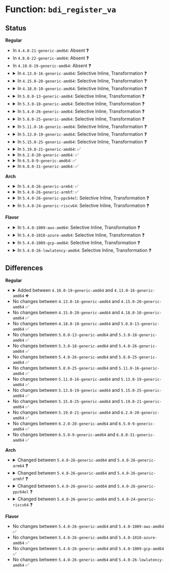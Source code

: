 # Function: <code>bdi_register_va</code>

## Status
<b>Regular</b>
<ul>
<li>
In <code>4.4.0-21-generic-amd64</code>: Absent ❓
</li>
<li>
In <code>4.8.0-22-generic-amd64</code>: Absent ❓
</li>
<li>
In <code>4.10.0-19-generic-amd64</code>: Absent ❓
</li>
<li>
<details>
<summary>In <code>4.13.0-16-generic-amd64</code>: Selective Inline, Transformation ❓</summary>

```c
int bdi_register_va(struct backing_dev_info * bdi, const char * fmt, struct __va_list_tag * args)
```

```json
{
  "name": "bdi_register_va",
  "collision_type": "Unique Global",
  "inline_type": "Selective",
  "funcs": [
    {
      "addr": 18446744071580814743,
      "name": "bdi_register_va",
      "external": true,
      "loc": "mm/backing-dev.c:859",
      "file": "mm/backing-dev.c",
      "inline": "not declared, inlined",
      "caller_inline": [
        "mm/backing-dev.c:bdi_register"
      ],
      "caller_func": [
        "mm/backing-dev.c:bdi_register",
        "fs/super.c:super_setup_bdi_name"
      ]
    }
  ],
  "symbols": [
    {
      "addr": 18446744071580814272,
      "name": "bdi_register_va.part.11",
      "section": ".text",
      "bind": "STB_LOCAL",
      "size": 354
    },
    {
      "addr": 18446744071580814640,
      "name": "bdi_register_va",
      "section": ".text",
      "bind": "STB_GLOBAL",
      "size": 29
    }
  ]
}
```
</details>
</li>
<li>
<details>
<summary>In <code>4.15.0-20-generic-amd64</code>: Selective Inline, Transformation ❓</summary>

```c
int bdi_register_va(struct backing_dev_info * bdi, const char * fmt, struct __va_list_tag * args)
```

```json
{
  "name": "bdi_register_va",
  "collision_type": "Unique Global",
  "inline_type": "Selective",
  "funcs": [
    {
      "addr": 18446744071580904871,
      "name": "bdi_register_va",
      "external": true,
      "loc": "mm/backing-dev.c:874",
      "file": "mm/backing-dev.c",
      "inline": "not declared, inlined",
      "caller_inline": [
        "mm/backing-dev.c:bdi_register"
      ],
      "caller_func": [
        "mm/backing-dev.c:bdi_register",
        "fs/super.c:super_setup_bdi_name"
      ]
    }
  ],
  "symbols": [
    {
      "addr": 18446744071580904368,
      "name": "bdi_register_va.part.11",
      "section": ".text",
      "bind": "STB_LOCAL",
      "size": 393
    },
    {
      "addr": 18446744071580904768,
      "name": "bdi_register_va",
      "section": ".text",
      "bind": "STB_GLOBAL",
      "size": 29
    }
  ]
}
```
</details>
</li>
<li>
<details>
<summary>In <code>4.18.0-10-generic-amd64</code>: Selective Inline, Transformation ❓</summary>

```c
int bdi_register_va(struct backing_dev_info * bdi, const char * fmt, struct __va_list_tag * args)
```

```json
{
  "name": "bdi_register_va",
  "collision_type": "Unique Global",
  "inline_type": "Selective",
  "funcs": [
    {
      "addr": 18446744071581040699,
      "name": "bdi_register_va",
      "external": true,
      "loc": "mm/backing-dev.c:872",
      "file": "mm/backing-dev.c",
      "inline": "not declared, inlined",
      "caller_inline": [
        "mm/backing-dev.c:bdi_register"
      ],
      "caller_func": [
        "mm/backing-dev.c:bdi_register",
        "fs/super.c:super_setup_bdi_name"
      ]
    }
  ],
  "symbols": [
    {
      "addr": 18446744071581040192,
      "name": "bdi_register_va.part.14",
      "section": ".text",
      "bind": "STB_LOCAL",
      "size": 396
    },
    {
      "addr": 18446744071581040592,
      "name": "bdi_register_va",
      "section": ".text",
      "bind": "STB_GLOBAL",
      "size": 29
    }
  ]
}
```
</details>
</li>
<li>
<details>
<summary>In <code>5.0.0-13-generic-amd64</code>: Selective Inline, Transformation ❓</summary>

```c
int bdi_register_va(struct backing_dev_info * bdi, const char * fmt, struct __va_list_tag * args)
```

```json
{
  "name": "bdi_register_va",
  "collision_type": "Unique Global",
  "inline_type": "Selective",
  "funcs": [
    {
      "addr": 18446744071581118075,
      "name": "bdi_register_va",
      "external": true,
      "loc": "mm/backing-dev.c:875",
      "file": "mm/backing-dev.c",
      "inline": "not declared, inlined",
      "caller_inline": [
        "mm/backing-dev.c:bdi_register"
      ],
      "caller_func": [
        "mm/backing-dev.c:bdi_register",
        "fs/super.c:super_setup_bdi_name"
      ]
    }
  ],
  "symbols": [
    {
      "addr": 18446744071581117568,
      "name": "bdi_register_va.part.15",
      "section": ".text",
      "bind": "STB_LOCAL",
      "size": 396
    },
    {
      "addr": 18446744071581117968,
      "name": "bdi_register_va",
      "section": ".text",
      "bind": "STB_GLOBAL",
      "size": 29
    }
  ]
}
```
</details>
</li>
<li>
<details>
<summary>In <code>5.3.0-18-generic-amd64</code>: Selective Inline, Transformation ❓</summary>

```c
int bdi_register_va(struct backing_dev_info * bdi, const char * fmt, struct __va_list_tag * args)
```

```json
{
  "name": "bdi_register_va",
  "collision_type": "Unique Global",
  "inline_type": "Selective",
  "funcs": [
    {
      "addr": 18446744071581182859,
      "name": "bdi_register_va",
      "external": true,
      "loc": "mm/backing-dev.c:862",
      "file": "mm/backing-dev.c",
      "inline": "not declared, inlined",
      "caller_inline": [
        "mm/backing-dev.c:bdi_register"
      ],
      "caller_func": [
        "mm/backing-dev.c:bdi_register",
        "fs/super.c:super_setup_bdi_name"
      ]
    }
  ],
  "symbols": [
    {
      "addr": 18446744071581182400,
      "name": "bdi_register_va.part.0",
      "section": ".text",
      "bind": "STB_LOCAL",
      "size": 349
    },
    {
      "addr": 18446744071581182752,
      "name": "bdi_register_va",
      "section": ".text",
      "bind": "STB_GLOBAL",
      "size": 29
    }
  ]
}
```
</details>
</li>
<li>
<details>
<summary>In <code>5.4.0-26-generic-amd64</code>: Selective Inline, Transformation ❓</summary>

```c
int bdi_register_va(struct backing_dev_info * bdi, const char * fmt, struct __va_list_tag * args)
```

```json
{
  "name": "bdi_register_va",
  "collision_type": "Unique Global",
  "inline_type": "Selective",
  "funcs": [
    {
      "addr": 18446744071581241131,
      "name": "bdi_register_va",
      "external": true,
      "loc": "mm/backing-dev.c:933",
      "file": "mm/backing-dev.c",
      "inline": "not declared, inlined",
      "caller_inline": [
        "mm/backing-dev.c:bdi_register"
      ],
      "caller_func": [
        "mm/backing-dev.c:bdi_register",
        "fs/super.c:super_setup_bdi_name"
      ]
    }
  ],
  "symbols": [
    {
      "addr": 18446744071581240528,
      "name": "bdi_register_va.part.0",
      "section": ".text",
      "bind": "STB_LOCAL",
      "size": 493
    },
    {
      "addr": 18446744071581241024,
      "name": "bdi_register_va",
      "section": ".text",
      "bind": "STB_GLOBAL",
      "size": 29
    }
  ]
}
```
</details>
</li>
<li>
<details>
<summary>In <code>5.8.0-25-generic-amd64</code>: Selective Inline, Transformation ❓</summary>

```c
int bdi_register_va(struct backing_dev_info * bdi, const char * fmt, struct __va_list_tag * args)
```

```json
{
  "name": "bdi_register_va",
  "collision_type": "Unique Global",
  "inline_type": "Selective",
  "funcs": [
    {
      "addr": 18446744071581428587,
      "name": "bdi_register_va",
      "external": true,
      "loc": "mm/backing-dev.c:931",
      "file": "mm/backing-dev.c",
      "inline": "not declared, inlined",
      "caller_inline": [
        "mm/backing-dev.c:bdi_register"
      ],
      "caller_func": [
        "mm/backing-dev.c:bdi_register",
        "fs/super.c:super_setup_bdi_name"
      ]
    }
  ],
  "symbols": [
    {
      "addr": 18446744071581427984,
      "name": "bdi_register_va.part.0",
      "section": ".text",
      "bind": "STB_LOCAL",
      "size": 513
    },
    {
      "addr": 18446744071581431792,
      "name": "bdi_register_va",
      "section": ".text",
      "bind": "STB_GLOBAL",
      "size": 29
    }
  ]
}
```
</details>
</li>
<li>
<details>
<summary>In <code>5.11.0-16-generic-amd64</code>: Selective Inline, Transformation ❓</summary>

```c
int bdi_register_va(struct backing_dev_info * bdi, const char * fmt, struct __va_list_tag * args)
```

```json
{
  "name": "bdi_register_va",
  "collision_type": "Unique Global",
  "inline_type": "Selective",
  "funcs": [
    {
      "addr": 18446744071581471835,
      "name": "bdi_register_va",
      "external": true,
      "loc": "mm/backing-dev.c:801",
      "file": "mm/backing-dev.c",
      "inline": "not declared, inlined",
      "caller_inline": [
        "mm/backing-dev.c:bdi_register"
      ],
      "caller_func": [
        "mm/backing-dev.c:bdi_register",
        "fs/super.c:super_setup_bdi_name"
      ]
    }
  ],
  "symbols": [
    {
      "addr": 18446744071581471248,
      "name": "bdi_register_va.part.0",
      "section": ".text",
      "bind": "STB_LOCAL",
      "size": 511
    },
    {
      "addr": 18446744071581474464,
      "name": "bdi_register_va",
      "section": ".text",
      "bind": "STB_GLOBAL",
      "size": 29
    }
  ]
}
```
</details>
</li>
<li>
<details>
<summary>In <code>5.13.0-19-generic-amd64</code>: Selective Inline, Transformation ❓</summary>

```c
int bdi_register_va(struct backing_dev_info * bdi, const char * fmt, struct __va_list_tag * args)
```

```json
{
  "name": "bdi_register_va",
  "collision_type": "Unique Global",
  "inline_type": "Selective",
  "funcs": [
    {
      "addr": 18446744071581494219,
      "name": "bdi_register_va",
      "external": true,
      "loc": "mm/backing-dev.c:800",
      "file": "mm/backing-dev.c",
      "inline": "not declared, inlined",
      "caller_inline": [
        "mm/backing-dev.c:bdi_register"
      ],
      "caller_func": [
        "mm/backing-dev.c:bdi_register",
        "fs/super.c:super_setup_bdi_name"
      ]
    }
  ],
  "symbols": [
    {
      "addr": 18446744071581493632,
      "name": "bdi_register_va.part.0",
      "section": ".text",
      "bind": "STB_LOCAL",
      "size": 511
    },
    {
      "addr": 18446744071581494880,
      "name": "bdi_register_va",
      "section": ".text",
      "bind": "STB_GLOBAL",
      "size": 29
    }
  ]
}
```
</details>
</li>
<li>
<details>
<summary>In <code>5.15.0-25-generic-amd64</code>: Selective Inline, Transformation ❓</summary>

```c
int bdi_register_va(struct backing_dev_info * bdi, const char * fmt, struct __va_list_tag * args)
```

```json
{
  "name": "bdi_register_va",
  "collision_type": "Unique Global",
  "inline_type": "Selective",
  "funcs": [
    {
      "addr": 18446744071581753179,
      "name": "bdi_register_va",
      "external": true,
      "loc": "mm/backing-dev.c:874",
      "file": "mm/backing-dev.c",
      "inline": "not declared, inlined",
      "caller_inline": [
        "mm/backing-dev.c:bdi_register"
      ],
      "caller_func": [
        "mm/backing-dev.c:bdi_register",
        "fs/super.c:super_setup_bdi_name"
      ]
    }
  ],
  "symbols": [
    {
      "addr": 18446744071581752592,
      "name": "bdi_register_va.part.0",
      "section": ".text",
      "bind": "STB_LOCAL",
      "size": 508
    },
    {
      "addr": 18446744071581754384,
      "name": "bdi_register_va",
      "section": ".text",
      "bind": "STB_GLOBAL",
      "size": 29
    }
  ]
}
```
</details>
</li>
<li>
<details>
<summary>In <code>5.19.0-21-generic-amd64</code>: ✅</summary>

```c
int bdi_register_va(struct backing_dev_info * bdi, const char * fmt, struct __va_list_tag * args)
```

```json
{
  "name": "bdi_register_va",
  "collision_type": "Unique Global",
  "inline_type": "No",
  "funcs": [
    {
      "addr": 18446744071582139408,
      "name": "bdi_register_va",
      "external": true,
      "loc": "mm/backing-dev.c:864",
      "file": "mm/backing-dev.c",
      "inline": "seen, unknown",
      "caller_inline": [],
      "caller_func": [
        "mm/backing-dev.c:bdi_register",
        "fs/super.c:super_setup_bdi_name"
      ]
    }
  ],
  "symbols": [
    {
      "addr": 18446744071582139408,
      "name": "bdi_register_va",
      "section": ".text",
      "bind": "STB_GLOBAL",
      "size": 550
    }
  ]
}
```
</details>
</li>
<li>
<details>
<summary>In <code>6.2.0-20-generic-amd64</code>: ✅</summary>

```c
int bdi_register_va(struct backing_dev_info * bdi, const char * fmt, struct __va_list_tag * args)
```

```json
{
  "name": "bdi_register_va",
  "collision_type": "Unique Global",
  "inline_type": "No",
  "funcs": [
    {
      "addr": 18446744071582616896,
      "name": "bdi_register_va",
      "external": true,
      "loc": "mm/backing-dev.c:987",
      "file": "mm/backing-dev.c",
      "inline": "seen, unknown",
      "caller_inline": [],
      "caller_func": [
        "mm/backing-dev.c:bdi_register",
        "fs/super.c:super_setup_bdi_name"
      ]
    }
  ],
  "symbols": [
    {
      "addr": 18446744071582616896,
      "name": "bdi_register_va",
      "section": ".text",
      "bind": "STB_GLOBAL",
      "size": 550
    }
  ]
}
```
</details>
</li>
<li>
<details>
<summary>In <code>6.5.0-9-generic-amd64</code>: ✅</summary>

```c
int bdi_register_va(struct backing_dev_info * bdi, const char * fmt, struct __va_list_tag * args)
```

```json
{
  "name": "bdi_register_va",
  "collision_type": "Unique Global",
  "inline_type": "No",
  "funcs": [
    {
      "addr": 18446744071582825632,
      "name": "bdi_register_va",
      "external": true,
      "loc": "mm/backing-dev.c:1000",
      "file": "mm/backing-dev.c",
      "inline": "seen, unknown",
      "caller_inline": [],
      "caller_func": [
        "mm/backing-dev.c:bdi_register",
        "fs/super.c:super_setup_bdi_name"
      ]
    }
  ],
  "symbols": [
    {
      "addr": 18446744071582825632,
      "name": "bdi_register_va",
      "section": ".text",
      "bind": "STB_GLOBAL",
      "size": 550
    }
  ]
}
```
</details>
</li>
<li>
<details>
<summary>In <code>6.8.0-31-generic-amd64</code>: ✅</summary>

```c
int bdi_register_va(struct backing_dev_info * bdi, const char * fmt, struct __va_list_tag * args)
```

```json
{
  "name": "bdi_register_va",
  "collision_type": "Unique Global",
  "inline_type": "No",
  "funcs": [
    {
      "addr": 18446744071583000080,
      "name": "bdi_register_va",
      "external": true,
      "loc": "mm/backing-dev.c:996",
      "file": "mm/backing-dev.c",
      "inline": "seen, unknown",
      "caller_inline": [],
      "caller_func": [
        "mm/backing-dev.c:bdi_register",
        "fs/super.c:super_setup_bdi_name"
      ]
    }
  ],
  "symbols": [
    {
      "addr": 18446744071583000080,
      "name": "bdi_register_va",
      "section": ".text",
      "bind": "STB_GLOBAL",
      "size": 550
    }
  ]
}
```
</details>
</li>
</ul>
<b>Arch</b>
<ul>
<li>
<details>
<summary>In <code>5.4.0-26-generic-arm64</code>: ✅</summary>

```c
int bdi_register_va(struct backing_dev_info * bdi, const char * fmt, va_list args)
```

```json
{
  "name": "bdi_register_va",
  "collision_type": "Unique Global",
  "inline_type": "No",
  "funcs": [
    {
      "addr": 18446603336492638168,
      "name": "bdi_register_va",
      "external": true,
      "loc": "mm/backing-dev.c:933",
      "file": "mm/backing-dev.c",
      "inline": "seen, unknown",
      "caller_inline": [],
      "caller_func": [
        "mm/backing-dev.c:bdi_register",
        "fs/super.c:super_setup_bdi_name"
      ]
    }
  ],
  "symbols": [
    {
      "addr": 18446603336492638168,
      "name": "bdi_register_va",
      "section": ".text",
      "bind": "STB_GLOBAL",
      "size": 740
    }
  ]
}
```
</details>
</li>
<li>
<details>
<summary>In <code>5.4.0-26-generic-armhf</code>: ✅</summary>

```c
int bdi_register_va(struct backing_dev_info * bdi, const char * fmt, va_list args)
```

```json
{
  "name": "bdi_register_va",
  "collision_type": "Unique Global",
  "inline_type": "No",
  "funcs": [
    {
      "addr": 3226479508,
      "name": "bdi_register_va",
      "external": true,
      "loc": "mm/backing-dev.c:933",
      "file": "mm/backing-dev.c",
      "inline": "seen, unknown",
      "caller_inline": [],
      "caller_func": [
        "mm/backing-dev.c:bdi_register",
        "fs/super.c:super_setup_bdi_name"
      ]
    }
  ],
  "symbols": [
    {
      "addr": 3226479508,
      "name": "bdi_register_va",
      "section": ".text",
      "bind": "STB_GLOBAL",
      "size": 552
    }
  ]
}
```
</details>
</li>
<li>
<details>
<summary>In <code>5.4.0-26-generic-ppc64el</code>: Selective Inline, Transformation ❓</summary>

```c
int bdi_register_va(struct backing_dev_info * bdi, const char * fmt, va_list args)
```

```json
{
  "name": "bdi_register_va",
  "collision_type": "Unique Global",
  "inline_type": "Selective",
  "funcs": [
    {
      "addr": 13835058055285955940,
      "name": "bdi_register_va",
      "external": true,
      "loc": "mm/backing-dev.c:933",
      "file": "mm/backing-dev.c",
      "inline": "not declared, inlined",
      "caller_inline": [
        "mm/backing-dev.c:bdi_register"
      ],
      "caller_func": [
        "mm/backing-dev.c:bdi_register",
        "fs/super.c:super_setup_bdi_name"
      ]
    }
  ],
  "symbols": [
    {
      "addr": 13835058055285955088,
      "name": "bdi_register_va.part.0",
      "section": ".text",
      "bind": "STB_LOCAL",
      "size": 756
    },
    {
      "addr": 13835058055285955856,
      "name": "bdi_register_va",
      "section": ".text",
      "bind": "STB_GLOBAL",
      "size": 52
    }
  ]
}
```
</details>
</li>
<li>
<details>
<summary>In <code>5.4.0-24-generic-riscv64</code>: Selective Inline, Transformation ❓</summary>

```c
int bdi_register_va(struct backing_dev_info * bdi, const char * fmt, va_list args)
```

```json
{
  "name": "bdi_register_va",
  "collision_type": "Unique Global",
  "inline_type": "Selective",
  "funcs": [
    {
      "addr": 18446743936272655782,
      "name": "bdi_register_va",
      "external": true,
      "loc": "mm/backing-dev.c:933",
      "file": "mm/backing-dev.c",
      "inline": "not declared, inlined",
      "caller_inline": [
        "mm/backing-dev.c:bdi_register"
      ],
      "caller_func": [
        "mm/backing-dev.c:bdi_register",
        "fs/super.c:super_setup_bdi_name"
      ]
    }
  ],
  "symbols": [
    {
      "addr": 18446743936272655130,
      "name": "bdi_register_va.part.0",
      "section": ".text",
      "bind": "STB_LOCAL",
      "size": 530
    },
    {
      "addr": 18446743936272655660,
      "name": "bdi_register_va",
      "section": ".text",
      "bind": "STB_GLOBAL",
      "size": 80
    }
  ]
}
```
</details>
</li>
</ul>
<b>Flavor</b>
<ul>
<li>
<details>
<summary>In <code>5.4.0-1009-aws-amd64</code>: Selective Inline, Transformation ❓</summary>

```c
int bdi_register_va(struct backing_dev_info * bdi, const char * fmt, struct __va_list_tag * args)
```

```json
{
  "name": "bdi_register_va",
  "collision_type": "Unique Global",
  "inline_type": "Selective",
  "funcs": [
    {
      "addr": 18446744071581209979,
      "name": "bdi_register_va",
      "external": true,
      "loc": "mm/backing-dev.c:933",
      "file": "mm/backing-dev.c",
      "inline": "not declared, inlined",
      "caller_inline": [
        "mm/backing-dev.c:bdi_register"
      ],
      "caller_func": [
        "mm/backing-dev.c:bdi_register",
        "fs/super.c:super_setup_bdi_name"
      ]
    }
  ],
  "symbols": [
    {
      "addr": 18446744071581209376,
      "name": "bdi_register_va.part.0",
      "section": ".text",
      "bind": "STB_LOCAL",
      "size": 493
    },
    {
      "addr": 18446744071581209872,
      "name": "bdi_register_va",
      "section": ".text",
      "bind": "STB_GLOBAL",
      "size": 29
    }
  ]
}
```
</details>
</li>
<li>
<details>
<summary>In <code>5.4.0-1010-azure-amd64</code>: Selective Inline, Transformation ❓</summary>

```c
int bdi_register_va(struct backing_dev_info * bdi, const char * fmt, struct __va_list_tag * args)
```

```json
{
  "name": "bdi_register_va",
  "collision_type": "Unique Global",
  "inline_type": "Selective",
  "funcs": [
    {
      "addr": 18446744071581156731,
      "name": "bdi_register_va",
      "external": true,
      "loc": "mm/backing-dev.c:933",
      "file": "mm/backing-dev.c",
      "inline": "not declared, inlined",
      "caller_inline": [
        "mm/backing-dev.c:bdi_register"
      ],
      "caller_func": [
        "mm/backing-dev.c:bdi_register",
        "fs/super.c:super_setup_bdi_name"
      ]
    }
  ],
  "symbols": [
    {
      "addr": 18446744071581156128,
      "name": "bdi_register_va.part.0",
      "section": ".text",
      "bind": "STB_LOCAL",
      "size": 487
    },
    {
      "addr": 18446744071581156624,
      "name": "bdi_register_va",
      "section": ".text",
      "bind": "STB_GLOBAL",
      "size": 29
    }
  ]
}
```
</details>
</li>
<li>
<details>
<summary>In <code>5.4.0-1009-gcp-amd64</code>: Selective Inline, Transformation ❓</summary>

```c
int bdi_register_va(struct backing_dev_info * bdi, const char * fmt, struct __va_list_tag * args)
```

```json
{
  "name": "bdi_register_va",
  "collision_type": "Unique Global",
  "inline_type": "Selective",
  "funcs": [
    {
      "addr": 18446744071581201179,
      "name": "bdi_register_va",
      "external": true,
      "loc": "mm/backing-dev.c:933",
      "file": "mm/backing-dev.c",
      "inline": "not declared, inlined",
      "caller_inline": [
        "mm/backing-dev.c:bdi_register"
      ],
      "caller_func": [
        "mm/backing-dev.c:bdi_register",
        "fs/super.c:super_setup_bdi_name"
      ]
    }
  ],
  "symbols": [
    {
      "addr": 18446744071581200576,
      "name": "bdi_register_va.part.0",
      "section": ".text",
      "bind": "STB_LOCAL",
      "size": 493
    },
    {
      "addr": 18446744071581201072,
      "name": "bdi_register_va",
      "section": ".text",
      "bind": "STB_GLOBAL",
      "size": 29
    }
  ]
}
```
</details>
</li>
<li>
<details>
<summary>In <code>5.4.0-26-lowlatency-amd64</code>: Selective Inline, Transformation ❓</summary>

```c
int bdi_register_va(struct backing_dev_info * bdi, const char * fmt, struct __va_list_tag * args)
```

```json
{
  "name": "bdi_register_va",
  "collision_type": "Unique Global",
  "inline_type": "Selective",
  "funcs": [
    {
      "addr": 18446744071581264475,
      "name": "bdi_register_va",
      "external": true,
      "loc": "mm/backing-dev.c:933",
      "file": "mm/backing-dev.c",
      "inline": "not declared, inlined",
      "caller_inline": [
        "mm/backing-dev.c:bdi_register"
      ],
      "caller_func": [
        "mm/backing-dev.c:bdi_register",
        "fs/super.c:super_setup_bdi_name"
      ]
    }
  ],
  "symbols": [
    {
      "addr": 18446744071581263856,
      "name": "bdi_register_va.part.0",
      "section": ".text",
      "bind": "STB_LOCAL",
      "size": 509
    },
    {
      "addr": 18446744071581264368,
      "name": "bdi_register_va",
      "section": ".text",
      "bind": "STB_GLOBAL",
      "size": 29
    }
  ]
}
```
</details>
</li>
</ul>

## Differences
<b>Regular</b>
<ul>
<li>
<details>
<summary>Added between <code>4.10.0-19-generic-amd64</code> and <code>4.13.0-16-generic-amd64</code> ➕</summary>

```c
int bdi_register_va(struct backing_dev_info * bdi, const char * fmt, struct __va_list_tag * args)
```
</details>
</li>
<li>
No changes between <code>4.13.0-16-generic-amd64</code> and <code>4.15.0-20-generic-amd64</code> ✅
</li>
<li>
No changes between <code>4.15.0-20-generic-amd64</code> and <code>4.18.0-10-generic-amd64</code> ✅
</li>
<li>
No changes between <code>4.18.0-10-generic-amd64</code> and <code>5.0.0-13-generic-amd64</code> ✅
</li>
<li>
No changes between <code>5.0.0-13-generic-amd64</code> and <code>5.3.0-18-generic-amd64</code> ✅
</li>
<li>
No changes between <code>5.3.0-18-generic-amd64</code> and <code>5.4.0-26-generic-amd64</code> ✅
</li>
<li>
No changes between <code>5.4.0-26-generic-amd64</code> and <code>5.8.0-25-generic-amd64</code> ✅
</li>
<li>
No changes between <code>5.8.0-25-generic-amd64</code> and <code>5.11.0-16-generic-amd64</code> ✅
</li>
<li>
No changes between <code>5.11.0-16-generic-amd64</code> and <code>5.13.0-19-generic-amd64</code> ✅
</li>
<li>
No changes between <code>5.13.0-19-generic-amd64</code> and <code>5.15.0-25-generic-amd64</code> ✅
</li>
<li>
No changes between <code>5.15.0-25-generic-amd64</code> and <code>5.19.0-21-generic-amd64</code> ✅
</li>
<li>
No changes between <code>5.19.0-21-generic-amd64</code> and <code>6.2.0-20-generic-amd64</code> ✅
</li>
<li>
No changes between <code>6.2.0-20-generic-amd64</code> and <code>6.5.0-9-generic-amd64</code> ✅
</li>
<li>
No changes between <code>6.5.0-9-generic-amd64</code> and <code>6.8.0-31-generic-amd64</code> ✅
</li>
</ul>
<b>Arch</b>
<ul>
<li>
<details>
<summary>Changed between <code>5.4.0-26-generic-amd64</code> and <code>5.4.0-26-generic-arm64</code> ❓</summary>
<ul>
<li>
<b>Param type changed. </b>
<code>struct __va_list_tag * args</code> ➡️ <code>va_list args</code>
</li>
</ul>
</details>
</li>
<li>
<details>
<summary>Changed between <code>5.4.0-26-generic-amd64</code> and <code>5.4.0-26-generic-armhf</code> ❓</summary>
<ul>
<li>
<b>Param type changed. </b>
<code>struct __va_list_tag * args</code> ➡️ <code>va_list args</code>
</li>
</ul>
</details>
</li>
<li>
<details>
<summary>Changed between <code>5.4.0-26-generic-amd64</code> and <code>5.4.0-26-generic-ppc64el</code> ❓</summary>
<ul>
<li>
<b>Param type changed. </b>
<code>struct __va_list_tag * args</code> ➡️ <code>va_list args</code>
</li>
</ul>
</details>
</li>
<li>
<details>
<summary>Changed between <code>5.4.0-26-generic-amd64</code> and <code>5.4.0-24-generic-riscv64</code> ❓</summary>
<ul>
<li>
<b>Param type changed. </b>
<code>struct __va_list_tag * args</code> ➡️ <code>va_list args</code>
</li>
</ul>
</details>
</li>
</ul>
<b>Flavor</b>
<ul>
<li>
No changes between <code>5.4.0-26-generic-amd64</code> and <code>5.4.0-1009-aws-amd64</code> ✅
</li>
<li>
No changes between <code>5.4.0-26-generic-amd64</code> and <code>5.4.0-1010-azure-amd64</code> ✅
</li>
<li>
No changes between <code>5.4.0-26-generic-amd64</code> and <code>5.4.0-1009-gcp-amd64</code> ✅
</li>
<li>
No changes between <code>5.4.0-26-generic-amd64</code> and <code>5.4.0-26-lowlatency-amd64</code> ✅
</li>
</ul>
